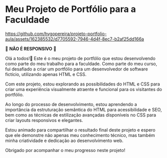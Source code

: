 # Meu Projeto de Portfólio para a Faculdade

https://github.com/hvgopereira/projeto-portfolio-aula/assets/162385532/d7705592-7946-4d4f-8ec7-b2af25dd166a

:red_circle:  <strong>NÃO É RESPONSIVO</strong> :red_circle:


  Olá a todos!👋 Este é o meu projeto de portfólio que estou desenvolvendo como parte do meu trabalho para a faculdade. Como parte do meu curso, fui desafiado a criar um portfólio para um desenvolvedor de software fictício, utilizando apenas HTML e CSS.

Com este projeto, estou explorando as possibilidades do HTML e CSS para criar uma experiência visualmente atraente e funcional para os visitantes do portfólio.

Ao longo do processo de desenvolvimento, estou aprendendo a importância da estruturação semântica do HTML para acessibilidade e SEO, bem como as técnicas de estilização avançadas disponíveis no CSS para criar layouts responsivos e elegantes.

Estou animado para compartilhar o resultado final deste projeto e espero que ele demonstre não apenas meu conhecimento técnico, mas também minha criatividade e dedicação ao desenvolvimento web.

Obrigado por acompanhar o meu progresso neste projeto!



